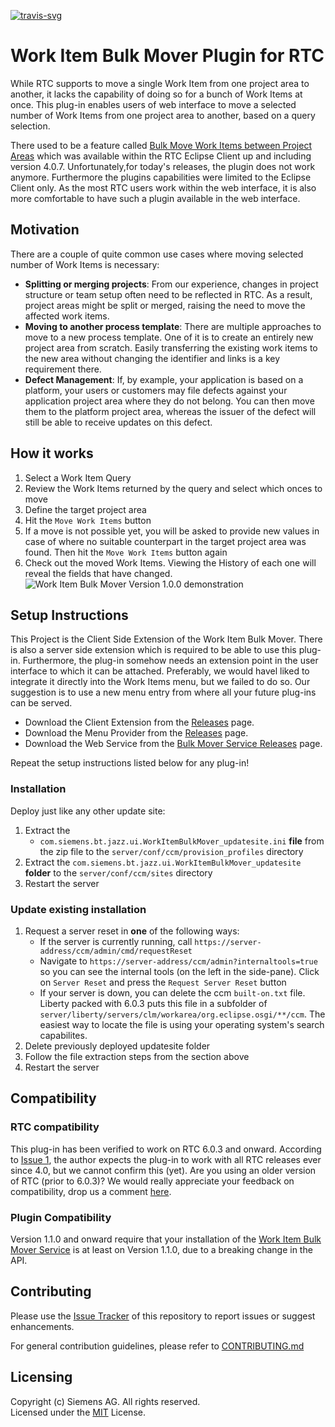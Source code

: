 [![travis-svg][travis-svg]][travis]

# Work Item Bulk Mover Plugin for RTC
While RTC supports to move a single Work Item from one project area to another, it lacks the capability of doing so for a bunch of Work Items at once. This plug-in enables users of web interface to move a selected number of Work Items from one project area to another, based on a query selection.

There used to be a feature called [Bulk Move Work Items between Project Areas](https://jazz.net/wiki/bin/view/Main/BulkMoveWorkItemsBetweenProjectAreas) which was available within the RTC Eclipse Client up and including version 4.0.7. Unfortunately,for today's releases, the plugin does not work anymore. Furthermore the plugins capabilities were limited to the Eclipse Client only. As the most RTC users work within the web interface, it is also more comfortable to have such a plugin available in the web interface.

## Motivation
There are a couple of quite common use cases where moving selected number of Work Items is necessary:
 - **Splitting or merging projects**: From our experience, changes in project structure or team setup often need to be reflected in RTC. As a result, project areas might be split or merged, raising the need to move the affected work items.
 - **Moving to another process template**: There are multiple approaches to move to a new process template. One of it is to create an entirely new project area from scratch. Easily transferring the existing work items to the new area without changing the identifier and links is a key requirement there.
 - **Defect Management**: If, by example, your application is based on a platform, your users or customers may file defects against your application project area where they do not belong. You can then move them to the platform project area, whereas the issuer of the defect will still be able to receive updates on this defect.

## How it works
1. Select a Work Item Query
2. Review the Work Items returned by the query and select which onces to move
3. Define the target project area
4. Hit the `Move Work Items` button
5. If a move is not possible yet, you will be asked to provide new values in case of where no suitable counterpart in the target project area was found. Then hit the `Move Work Items` button again
6. Check out the moved Work Items. Viewing the History of each one will reveal the fields that have changed.
![Work Item Bulk Mover Version 1.0.0 demonstration](https://github.com/jazz-community/rtc-workitem-bulk-mover-ui/blob/master/documentation/WIBM_1.0.gif)

## Setup Instructions
This Project is the Client Side Extension of the Work Item Bulk Mover. There is also a server side extension which is required to be able to use this plug-in. Furthermore, the plug-in somehow needs an extension point in the user interface to which it can be attached. Preferably, we would havel liked to integrate it directly into the Work Items menu, but we failed to do so. Our suggestion is to use a new menu entry from where all your future plug-ins can be served.
- Download the Client Extension from the [Releases](https://github.com/jazz-community/rtc-workitem-bulk-mover-ui/releases) page.
- Download the Menu Provider from the [Releases](https://github.com/jazz-community/rtc-workitem-bulk-mover-ui/releases) page.
- Download the Web Service from the [Bulk Mover Service Releases](https://github.com/jazz-community/rtc-workitem-bulk-mover-service/releases) page.

Repeat the setup instructions listed below for any plug-in!

### Installation
Deploy just like any other update site:

1. Extract the
   - `com.siemens.bt.jazz.ui.WorkItemBulkMover_updatesite.ini` **file** from the zip file to the `server/conf/ccm/provision_profiles` directory
2. Extract the `com.siemens.bt.jazz.ui.WorkItemBulkMover_updatesite` **folder** to the `server/conf/ccm/sites` directory
3. Restart the server

### Update existing installation
1. Request a server reset in **one** of the following ways:
    * If the server is currently running, call `https://server-address/ccm/admin/cmd/requestReset`
    * Navigate to `https://server-address/ccm/admin?internaltools=true` so you can see the internal tools (on the left in the side-pane). Click on `Server Reset` and press the `Request Server Reset` button
    * If your server is down, you can delete the ccm `built-on.txt` file. Liberty packed with 6.0.3 puts this file in a subfolder of `server/liberty/servers/clm/workarea/org.eclipse.osgi/**/ccm`. The easiest way to locate the file is using your operating system's search capabilites.
2. Delete previously deployed updatesite folder
3. Follow the file extraction steps from the section above
4. Restart the server

## Compatibility
### RTC compatibility
This plug-in has been verified to work on RTC 6.0.3 and onward. According to [Issue 1](https://github.com/jazz-community/rtc-workitem-bulk-mover-ui/issues/1), the author expects the plug-in to work with all RTC releases ever since 4.0, but we cannot confirm this (yet). Are you using an older version of RTC (prior to 6.0.3)? We would really appreciate your feedback on compatibility, drop us a comment [here](https://github.com/jazz-community/rtc-workitem-bulk-mover-ui/issues/1).

### Plugin Compatibility
Version 1.1.0 and onward require that your installation of the [Work Item Bulk Mover Service](https://github.com/jazz-community/rtc-workitem-bulk-mover-service) is at least on Version 1.1.0, due to a breaking change in the API.

## Contributing
Please use the [Issue Tracker](https://github.com/jazz-community/rtc-workitem-bulk-mover-ui/issues) of this repository to report issues or suggest enhancements.

For general contribution guidelines, please refer to [CONTRIBUTING.md](https://github.com/jazz-community/rtc-workitem-bulk-mover-ui/blob/master/CONTRIBUTING.md)

## Licensing
Copyright (c) Siemens AG. All rights reserved.<br>
Licensed under the [MIT](https://github.com/jazz-community/rtc-workitem-bulk-mover-ui/blob/master/LICENSE) License.

[travis-svg]: https://travis-ci.org/jazz-community/rtc-workitem-bulk-mover-ui.svg?branch=master
[travis]: https://travis-ci.org/jazz-community/rtc-workitem-bulk-mover-ui
